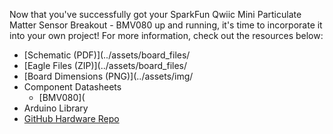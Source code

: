 Now that you've successfully got your SparkFun Qwiic Mini Particulate Matter Sensor Breakout - BMV080 up and running, it's time to incorporate it into your own project! For more information, check out the resources below:

* [Schematic (PDF)](../assets/board_files/
* [Eagle Files (ZIP)](../assets/board_files/
* [Board Dimensions (PNG)](../assets/img/
* Component Datasheets
    * [BMV080](
* Arduino Library
* [GitHub Hardware Repo](https://github.com/sparkfun/SparkFun_Particulate_Matter_Sensor_Breakout_BMV080/)
